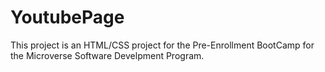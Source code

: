 # YoutubePage
This project is an HTML/CSS project for the Pre-Enrollment BootCamp for the Microverse Software Develpment Program.
